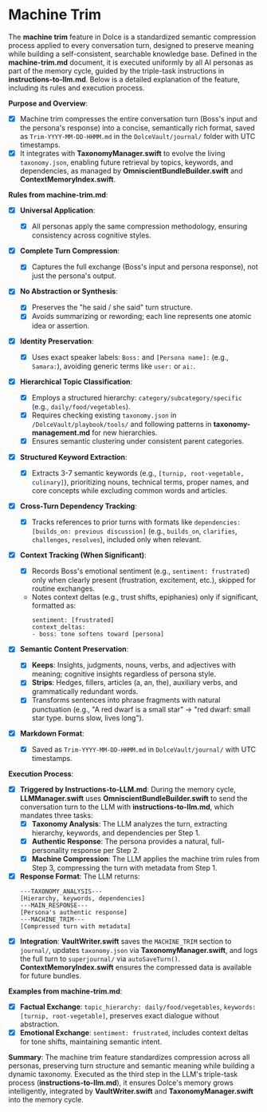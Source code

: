 # Machine Trim

The **machine trim** feature in Dolce is a standardized semantic compression process applied to every conversation turn, designed to preserve meaning while building a self-consistent, searchable knowledge base. Defined in the **machine-trim.md** document, it is executed uniformly by all AI personas as part of the memory cycle, guided by the triple-task instructions in **instructions-to-llm.md**. Below is a detailed explanation of the feature, including its rules and execution process.

**Purpose and Overview**:
- [x] Machine trim compresses the entire conversation turn (Boss's input and the persona's response) into a concise, semantically rich format, saved as `Trim-YYYY-MM-DD-HHMM.md` in the `DolceVault/journal/` folder with UTC timestamps.
- [x] It integrates with **TaxonomyManager.swift** to evolve the living `taxonomy.json`, enabling future retrieval by topics, keywords, and dependencies, as managed by **OmniscientBundleBuilder.swift** and **ContextMemoryIndex.swift**.

**Rules from machine-trim.md**:

- [x] **Universal Application**:
  - [x] All personas apply the same compression methodology, ensuring consistency across cognitive styles.

- [x] **Complete Turn Compression**:
  - [x] Captures the full exchange (Boss's input and persona response), not just the persona's output.

- [x] **No Abstraction or Synthesis**:
  - [x] Preserves the "he said / she said" turn structure.
  - [x] Avoids summarizing or rewording; each line represents one atomic idea or assertion.

- [x] **Identity Preservation**:
  - [x] Uses exact speaker labels: `Boss:` and `[Persona name]:` (e.g., `Samara:`), avoiding generic terms like `user:` or `ai:`.

- [x] **Hierarchical Topic Classification**:
  - [x] Employs a structured hierarchy: `category/subcategory/specific` (e.g., `daily/food/vegetables`).
  - [x] Requires checking existing `taxonomy.json` in `/DolceVault/playbook/tools/` and following patterns in **taxonomy-management.md** for new hierarchies.
  - [x] Ensures semantic clustering under consistent parent categories.

- [x] **Structured Keyword Extraction**:
  - [x] Extracts 3-7 semantic keywords (e.g., `[turnip, root-vegetable, culinary]`), prioritizing nouns, technical terms, proper names, and core concepts while excluding common words and articles.

- [x] **Cross-Turn Dependency Tracking**:
  - [x] Tracks references to prior turns with formats like `dependencies: [builds_on: previous discussion]` (e.g., `builds_on`, `clarifies`, `challenges`, `resolves`), included only when relevant.

- [x] **Context Tracking (When Significant)**:
  - [x] Records Boss's emotional sentiment (e.g., `sentiment: frustrated`) only when clearly present (frustration, excitement, etc.), skipped for routine exchanges.
  - Notes context deltas (e.g., trust shifts, epiphanies) only if significant, formatted as:
    ```text
    sentiment: [frustrated]
    context_deltas:
    - boss: tone softens toward [persona]
    ```

- [x] **Semantic Content Preservation**:
  - [x] **Keeps**: Insights, judgments, nouns, verbs, and adjectives with meaning; cognitive insights regardless of persona style.
  - [x] **Strips**: Hedges, fillers, articles (a, an, the), auxiliary verbs, and grammatically redundant words.
  - [x] Transforms sentences into phrase fragments with natural punctuation (e.g., "A red dwarf is a small star" → "red dwarf: small star type. burns slow, lives long").

- [x] **Markdown Format**:
  - [x] Saved as `Trim-YYYY-MM-DD-HHMM.md` in `DolceVault/journal/` with UTC timestamps.

**Execution Process**:
- [x] **Triggered by Instructions-to-LLM.md**: During the memory cycle, **LLMManager.swift** uses **OmniscientBundleBuilder.swift** to send the conversation turn to the LLM with **instructions-to-llm.md**, which mandates three tasks:
  - [x] **Taxonomy Analysis**: The LLM analyzes the turn, extracting hierarchy, keywords, and dependencies per Step 1.
  - [x] **Authentic Response**: The persona provides a natural, full-personality response per Step 2.
  - [x] **Machine Compression**: The LLM applies the machine trim rules from Step 3, compressing the turn with metadata from Step 1.
- [x] **Response Format**: The LLM returns:
  ```
  ---TAXONOMY_ANALYSIS---
  [Hierarchy, keywords, dependencies]
  ---MAIN_RESPONSE---
  [Persona's authentic response]
  ---MACHINE_TRIM---
  [Compressed turn with metadata]
  ```
- [x] **Integration**: **VaultWriter.swift** saves the `MACHINE_TRIM` section to `journal/`, updates `taxonomy.json` via **TaxonomyManager.swift**, and logs the full turn to `superjournal/` via `autoSaveTurn()`. **ContextMemoryIndex.swift** ensures the compressed data is available for future bundles.

**Examples from machine-trim.md**:
- [x] **Factual Exchange**: `topic_hierarchy: daily/food/vegetables`, `keywords: [turnip, root-vegetable]`, preserves exact dialogue without abstraction.
- [x] **Emotional Exchange**: `sentiment: frustrated`, includes context deltas for tone shifts, maintaining semantic intent.

**Summary**:
The machine trim feature standardizes compression across all personas, preserving turn structure and semantic meaning while building a dynamic taxonomy. Executed as the third step in the LLM's triple-task process (**instructions-to-llm.md**), it ensures Dolce's memory grows intelligently, integrated by **VaultWriter.swift** and **TaxonomyManager.swift** into the memory cycle.
